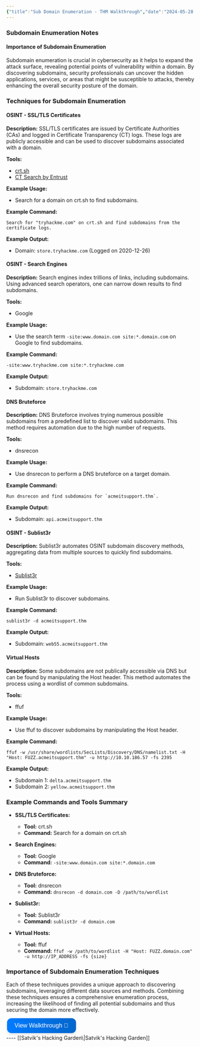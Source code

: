 ```yaml
---
{"title":"Sub Domain Enumeration - THM Walkthrough","date":"2024-05-28 18:15:16","tags":["web"],"categories":["cybersecurity","THM","web"],"cover":"https://tryhackme-images.s3.amazonaws.com/room-icons/609f307f6fa5f1f7f39d50154d0d1db3.png","description":["Learn the various ways of discovering subdomains to expand your attack surface of a target."],"dg-publish":true,"roomlink":"https://tryhackme.com/r/room/subdomainenumeration","walkthrough":"https://blog.satvik.live/post/THM%2FWEB%2FSub-Domain-Enumeration-THM-Walkthrough","permalink":"/thm-notes/web-fundamentals-path/sub-domain-enumeration/","dgPassFrontmatter":true}
---
```


### Subdomain Enumeration Notes

#### Importance of Subdomain Enumeration
Subdomain enumeration is crucial in cybersecurity as it helps to expand the attack surface, revealing potential points of vulnerability within a domain. By discovering subdomains, security professionals can uncover the hidden applications, services, or areas that might be susceptible to attacks, thereby enhancing the overall security posture of the domain.

### Techniques for Subdomain Enumeration

#### OSINT - SSL/TLS Certificates
**Description:** SSL/TLS certificates are issued by Certificate Authorities (CAs) and logged in Certificate Transparency (CT) logs. These logs are publicly accessible and can be used to discover subdomains associated with a domain.

**Tools:** 
- [crt.sh](https://crt.sh)
- [CT Search by Entrust](https://ui.ctsearch.entrust.com/ui/ctsearchui)

**Example Usage:**
- Search for a domain on crt.sh to find subdomains.
  
**Example Command:**
```plaintext
Search for "tryhackme.com" on crt.sh and find subdomains from the certificate logs.
```
**Example Output:**
- Domain: `store.tryhackme.com` (Logged on 2020-12-26)

#### OSINT - Search Engines
**Description:** Search engines index trillions of links, including subdomains. Using advanced search operators, one can narrow down results to find subdomains.

**Tools:**
- Google

**Example Usage:**
- Use the search term `-site:www.domain.com site:*.domain.com` on Google to find subdomains.

**Example Command:**
```plaintext
-site:www.tryhackme.com site:*.tryhackme.com
```
**Example Output:**
- Subdomain: `store.tryhackme.com`

#### DNS Bruteforce
**Description:** DNS Bruteforce involves trying numerous possible subdomains from a predefined list to discover valid subdomains. This method requires automation due to the high number of requests.

**Tools:**
- dnsrecon

**Example Usage:**
- Use dnsrecon to perform a DNS bruteforce on a target domain.

**Example Command:**
```plaintext
Run dnsrecon and find subdomains for `acmeitsupport.thm`.
```
**Example Output:**
- Subdomain: `api.acmeitsupport.thm`

#### OSINT - Sublist3r
**Description:** Sublist3r automates OSINT subdomain discovery methods, aggregating data from multiple sources to quickly find subdomains.

**Tools:**
- [Sublist3r](https://github.com/aboul3la/Sublist3r)

**Example Usage:**
- Run Sublist3r to discover subdomains.

**Example Command:**
```plaintext
sublist3r -d acmeitsupport.thm
```
**Example Output:**
- Subdomain: `web55.acmeitsupport.thm`

#### Virtual Hosts
**Description:** Some subdomains are not publically accessible via DNS but can be found by manipulating the Host header. This method automates the process using a wordlist of common subdomains.

**Tools:**
- ffuf

**Example Usage:**
- Use ffuf to discover subdomains by manipulating the Host header.

**Example Command:**
```plaintext
ffuf -w /usr/share/wordlists/SecLists/Discovery/DNS/namelist.txt -H "Host: FUZZ.acmeitsupport.thm" -u http://10.10.186.57 -fs 2395
```
**Example Output:**
- Subdomain 1: `delta.acmeitsupport.thm`
- Subdomain 2: `yellow.acmeitsupport.thm`

### Example Commands and Tools Summary

- **SSL/TLS Certificates:**
  - **Tool:** crt.sh
  - **Command:** Search for a domain on crt.sh
  
- **Search Engines:**
  - **Tool:** Google
  - **Command:** `-site:www.domain.com site:*.domain.com`

- **DNS Bruteforce:**
  - **Tool:** dnsrecon
  - **Command:** `dnsrecon -d domain.com -D /path/to/wordlist`

- **Sublist3r:**
  - **Tool:** Sublist3r
  - **Command:** `sublist3r -d domain.com`

- **Virtual Hosts:**
  - **Tool:** ffuf
  - **Command:** `ffuf -w /path/to/wordlist -H "Host: FUZZ.domain.com" -u http://IP_ADDRESS -fs {size}`

### Importance of Subdomain Enumeration Techniques
Each of these techniques provides a unique approach to discovering subdomains, leveraging different data sources and methods. Combining these techniques ensures a comprehensive enumeration process, increasing the likelihood of finding all potential subdomains and thus securing the domain more effectively.

<a href="https://blog.satvik.live/post/THM%2FWEB%2FSub-Domain-Enumeration-THM-Walkthrough" style="text-decoration:none;">
  <button style="
    background: linear-gradient(90deg, rgba(0,123,255,1) 0%, rgba(0,102,204,1) 100%);
    border: none; /* Remove borders */
    color: white; /* White text */
    padding: 10px 20px; /* Some padding */
    text-align: center; /* Centered text */
    text-decoration: none; /* Remove underline */
    display: flex; /* Use flexbox */
    align-items: center; /* Center items vertically */
    justify-content: center; /* Center items horizontally */
    font-size: 16px; /* Increase font size */
    margin: 4px 2px; /* Add some margin */
    cursor: pointer; /* Add a pointer on hover */
    border-radius: 12px; /* Rounded corners */
    box-shadow: 0 4px 6px rgba(0, 0, 0, 0.1); /* Add shadow */
    transition: transform 0.2s; /* Animation for hover effect */
    height: 40px; /* Fixed height for better alignment */
  " onmouseover="this.style.transform='scale(1.05)';" onmouseout="this.style.transform='scale(1.0)';">
    View Walkthrough 👀
  </button>
</a>
----
[[Satvik's Hacking Garden\|Satvik's Hacking Garden]]